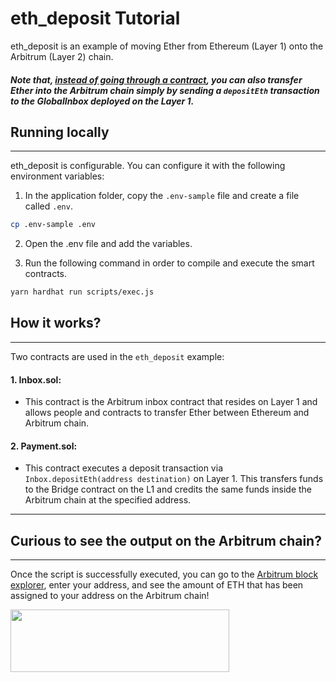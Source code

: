 # eth_deposit Tutorial


eth_deposit is an example of moving Ether from Ethereum (Layer 1) onto the Arbitrum (Layer 2) chain.
##### Note that, <span style="text-decoration:underline">instead of going through a contract</span>, you can also transfer Ether into the Arbitrum chain simply by sending a `depositEth` transaction to the GlobalInbox deployed on the Layer 1.

## Running locally
---

eth_deposit is configurable.  You can configure it with the following environment variables:

1. In the application folder, copy the ```.env-sample``` file and create a file called ```.env```.

```bash
cp .env-sample .env
```

2. Open the .env file and add the variables.


3. Run the following command in order to compile and execute the smart contracts.


```bash
yarn hardhat run scripts/exec.js
```


## How it works?
---
Two contracts are used in the `eth_deposit` example: 

####  **1. Inbox.sol:** 

* This contract is the Arbitrum inbox contract that resides on Layer 1 and allows people and contracts to transfer Ether between Ethereum and Arbitrum chain.


####  **2. Payment.sol:** 

* This contract executes a deposit transaction via `Inbox.depositEth(address destination)` on Layer 1. This transfers funds to the Bridge contract on the L1 and credits the same funds inside the Arbitrum chain at the specified address.
---








## Curious to see the output on the Arbitrum chain?
---

Once the script is successfully executed, you can go to the [Arbitrum block explorer](https://explorer.arbitrum.io), enter your address, and see the amount of ETH that has been assigned to your address on the Arbitrum chain!

<img align=“center” src="https://offchainlabs.com/c79291eee1a8e736eebd9a2c708dbe44.png" width="350" height="100"> 
